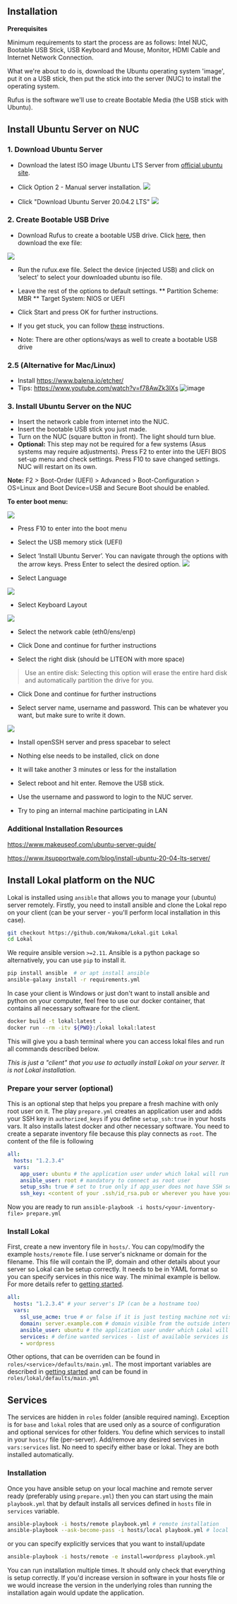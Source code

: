 

## Installation

**Prerequisites**

Minimum requirements to start the process are as follows: Intel NUC, Bootable USB Stick, USB Keyboard and Mouse, Monitor, HDMI Cable  and Internet Network Connection.

What we're about to do is, download the Ubuntu operating system 'image', put it on a USB stick, then put the stick into the server (NUC) to install the operating system.

Rufus is the software we'll use to create Bootable Media (the USB stick with Ubuntu). 



## Install Ubuntu Server on NUC

### 1. Download Ubuntu Server
* Download the latest ISO image Ubuntu LTS Server from [official ubuntu site](https://ubuntu.com/download/server).
* Click Option 2 - Manual server installation.
![](https://i.imgur.com/KVn3rV1.png)

* Click "Download Ubuntu Server 20.04.2 LTS"
![](https://i.imgur.com/Kv0stXZ.png)



### 2. Create Bootable USB Drive


* Download Rufus to create a bootable USB drive. Click [here](http://rufus.ie/en/), then download the exe file:

![](https://i.imgur.com/BK7acFt.png)

* Run the rufux.exe file. Select the device (injected USB) and click on ‘select’ to select your downloaded ubuntu iso file.

* Leave the rest of the options to default settings.
**  Partition Scheme: MBR
** Target System: NIOS or UEFI

* Click Start and press OK for further instructions.

* If you get stuck, you can follow [these](https://ubuntu.com/tutorials/create-a-usb-stick-on-windows#1-overview) instructions.
* Note: There are other options/ways as well to create a bootable USB drive

### 2.5 (Alternative for Mac/Linux)

* Install https://www.balena.io/etcher/
* Tips: https://www.youtube.com/watch?v=f78AwZk3IXs
![image](https://user-images.githubusercontent.com/36915805/129319222-685581ea-9a27-4ee2-acb4-7d24076499d3.png)


### 3. Install Ubuntu Server on the NUC

* Insert the network cable from internet into the NUC.
* Insert the bootable USB stick you just made.
* Turn on the NUC (square button in front). The light should turn blue.
* **Optional:** This step may not be required for a few systems (Asus systems may require adjustments). Press F2 to enter into the UEFI BIOS set-up menu and check settings. Press F10 to save changed settings. NUC will restart on its own.

**Note:** F2 > Boot-Order (UEFI) > Advanced > Boot-Configuration > OS=Linux and Boot Device=USB and Secure Boot should be enabled.

**To enter boot menu:**

![](https://i.imgur.com/FgdVCKs.png)


* Press F10 to enter into the boot menu
* Select the USB memory stick (UEFI)
* Select ‘Install Ubuntu Server’. You can navigate through the options with the arrow keys. Press Enter to select the desired option. 
![](https://i.imgur.com/kOa4AwA.png)

* Select Language

![](https://i.imgur.com/gB2BIAL.png)


* Select Keyboard Layout

![](https://i.imgur.com/zPvstcc.png)


* Select the network cable (eth0/ens/enp)


* Click Done and continue for further instructions

* Select the right disk (should be LITEON with more space)

> Use an entire disk: Selecting this option will erase the entire hard disk and automatically partition the drive for you.

* Click Done and continue for further instructions


* Select server name, username and password.  This can be whatever you want, but make sure to write it down.

![](https://i.imgur.com/Cme8vsL.png)



* Install openSSH server and press spacebar to select 


* Nothing else needs to be installed, click on done


* It will take another 3 minutes or less for the installation


* Select reboot and hit enter. Remove the USB stick. 


* Use the username and password to login to the NUC server.


* Try to ping an internal machine participating in LAN



### Additional Installation Resources

https://www.makeuseof.com/ubuntu-server-guide/

https://www.itsupportwale.com/blog/install-ubuntu-20-04-lts-server/



## Install Lokal platform on the NUC

Lokal is installed using `ansible` that allows you to manage your (ubuntu) server remotely. Firstly, you
need to install ansible and clone the Lokal repo on your client (can be your server - you'll perform
local installation in this case).

```bash
git checkout https://github.com/Wakoma/Lokal.git Lokal
cd Lokal
```

We require ansible version `>=2.11`. Ansible is a python package so alternatively, you can use `pip` to
install it.

```bash
pip install ansible  # or apt install ansible
ansible-galaxy install -r requirements.yml
```

In case your client is Windows or just don't want to install ansible and python on your computer,
feel free to use our docker container, that contains all necessary software for the client.
```bash
docker build -t lokal:latest .
docker run --rm -itv ${PWD}:/lokal lokal:latest
```
This will give you a bash terminal where you can access lokal files and run all commands described below.

_This is just a "client" that you use to actually install Lokal on your server. It is not Lokal installation._

### Prepare your server (optional)

This is an optional step that helps you prepare a fresh machine with only root user on it.
The play `prepare.yml` creates an application user and adds your SSH key in `authorized_keys`
if you define `setup_ssh:true` in your hosts vars. It also installs latest docker and other
necessary software. You need to create a separate inventory file because this play connects
as `root`. The content of the file is following
```YAML
all:
  hosts: "1.2.3.4"
  vars:
    app_user: ubuntu # the application user under which lokal will run
    ansible_user: root # mandatory to connect as root user
    setup_ssh: true # set to true only if app_user does not have SSH setup yet (and fill `ssh_key`)
    ssh_key: <content of your .ssh/id_rsa.pub or wherever you have your public key>
```

Now you are ready to run `ansible-playbook -i hosts/<your-inventory-file> prepare.yml`

### Install Lokal

First, create a new inventory file in `hosts/`. You can copy/modify the example `hosts/remote` file.
I use server's nickname or domain for the filename.  This file will contain the IP, domain and other
details about your server so Lokal can be setup  correctly. It needs to be in YAML format so you can
specify services in this nice way. The minimal example is bellow. For more details refer to [getting started](gettingstarted.md).

```YAML
all:
  hosts: "1.2.3.4" # your server's IP (can be a hostname too)
  vars:
    ssl_use_acme: true # or false if it is just testing machine not visible from the internet
    domain: server.example.com # domain visible from the outside internet (used only when ssl_use_acme=true)
    ansible_user: ubuntu # the application user under which Lokal will run
    services: # define wanted services - list of available services is in roles/ folder
    - wordpress
```

Other options, that can be overriden can be found in `roles/<service>/defaults/main.yml`.
The most important variables are described in [getting started](gettingstarted.md)
and can be found in `roles/lokal/defaults/main.yml`

## Services

The services are hidden in `roles` folder (ansible required naming). Exception is for `base` and `lokal`
roles that are used only as a source of configuration and optional services for other folders.
You define which services to install in your `hosts/` file (per-server). Add/remove any desired services
in `vars:services` list. No need to specify either base or lokal. They are both installed automatically.

### Installation

Once you have ansible setup on your local machine and remote server ready (preferably using `prepare.yml`)
then you can start using the main `playbook.yml` that by default installs all services defined in
`hosts` file in `services` variable.
```bash
ansible-playbook -i hosts/remote playbook.yml # remote installation
ansible-playbook --ask-become-pass -i hosts/local playbook.yml # local installation
```
or you can specify explicitly services that you want to install/update
```bash
ansible-playbook -i hosts/remote -e install=wordpress playbook.yml
```

You can run installation multiple times. It should only check that everything is
setup correctly. If you'd increase version in software in your hosts file or we
would increase the version in the underlying roles than running the installation
again would update the application.


